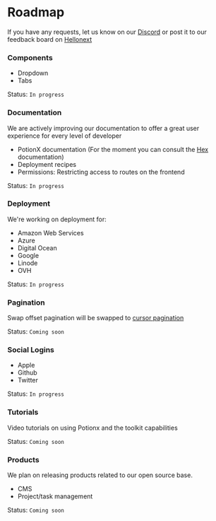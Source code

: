 # Roadmap

If you have any requests, let us know on our [Discord](https://discord.gg/sUuDw9Jtxm) or post it to our feedback board on [Hellonext](https://potion.hellonext.co/)

### Components
- Dropdown
- Tabs

Status: `In progress`

### Documentation

We are actively improving our documentation to offer a great user experience for every level of developer
- PotionX documentation (For the moment you can consult the [Hex](https://hexdocs.pm/phoenix/installation.html) documentation)
- Deployment recipes
- Permissions: Restricting access to routes on the frontend

Status: `In progress`

### Deployment

We're working on deployment for:
- Amazon Web Services
- Azure
- Digital Ocean
- Google
- Linode
- OVH

Status: `In progress`

### Pagination

Swap offset pagination will be swapped to [cursor pagination](https://use-the-index-luke.com/blog/2013-07/pagination-done-the-postgresql-way)

Status: `Coming soon`

### Social Logins

- Apple
- Github
- Twitter

Status: `In progress`

### Tutorials

Video tutorials on using Potionx and the toolkit capabilities

Status: `Coming soon`

### Products

We plan on releasing products related to our open source base.
- CMS
- Project/task management

Status: `Coming soon`